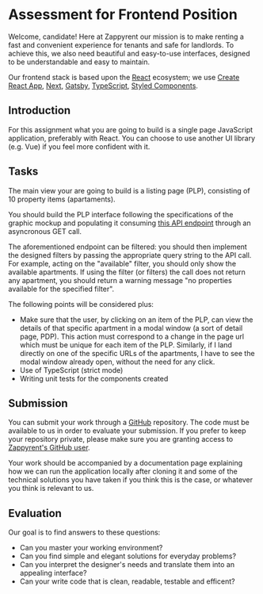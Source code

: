 # Assessment for Frontend Position

Welcome, candidate! Here at Zappyrent our mission is to make renting a fast and convenient experience for tenants and safe for landlords. To achieve this, we also need beautiful and easy-to-use interfaces, designed to be understandable and easy to maintain.

Our frontend stack is based upon the [React](https://reactjs.org/) ecosystem; we use [Create React App](https://create-react-app.dev), [Next](https://nextjs.org), [Gatsby](https://www.gatsbyjs.com), [TypeScript](https://www.typescriptlang.org), [Styled Components](https://styled-components.com).

## Introduction

For this assignment what you are going to build is a single page JavaScript application, preferably with React. You can choose to use another UI library (e.g. Vue) if you feel more confident with it.

## Tasks

The main view your are going to build is a listing page (PLP), consisting of 10 property items (apartaments). 

You should build the PLP interface following the specifications of the graphic mockup and populating it consuming [this API endpoint](https://my-json-server.typicode.com/zappyrent/frontend-assessment/properties) through an asyncronous GET call.

The aforementioned endpoint can be filtered: you should then implement the designed filters by passing the appropriate query string to the API call. For example, acting on the "available" filter, you should only show the available apartments. If using the filter (or filters) the call does not return any apartment, you should return a warning message "no properties available for the specified filter".

The following points will be considered plus:
- Make sure that the user, by clicking on an item of the PLP, can view the details of that specific apartment in a modal window (a sort of detail page, PDP). This action must correspond to a change in the page url which must be unique for each item of the PLP. Similarly, if I land directly on one of the specific URLs of the apartments, I have to see the modal window already open, without the need for any click.
- Use of TypeScript (strict mode)
- Writing unit tests for the components created

## Submission

You can submit your work through a [GitHub](https://github.com) repository.
The code must be available to us in order to evaluate your submission. If you prefer to keep your repository private, please make sure you are granting access to [Zappyrent's GitHub user](https://github.com/zappyrent).

Your work should be accompanied by a documentation page explaining how we can run the application locally after cloning it and some of the technical solutions you have taken if you think this is the case, or whatever you think is relevant to us.

## Evaluation

Our goal is to find answers to these questions:

- Can you master your working environment?
- Can you find simple and elegant solutions for everyday problems?
- Can you interpret the designer's needs and translate them into an appealing interface?
- Can your write code that is clean, readable, testable and efficent?
